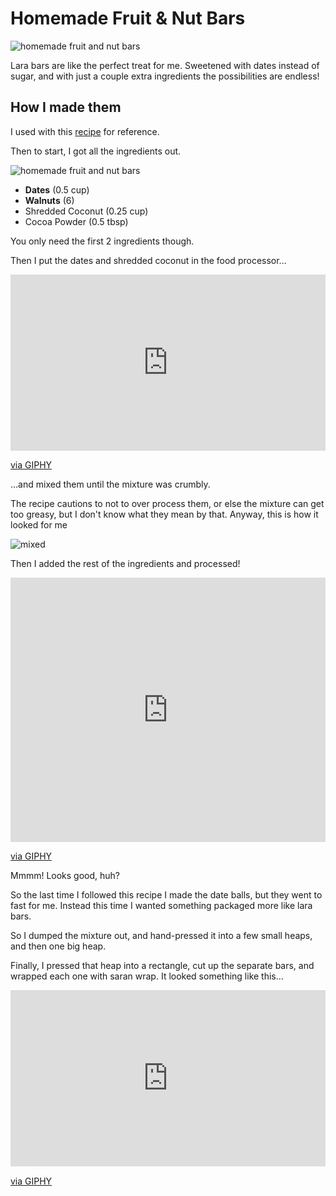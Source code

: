 # Homemade Fruit & Nut Bars

![homemade fruit and nut bars](/imgs/03/24/modeled-bars.jpg)

Lara bars are like the perfect treat for me. Sweetened with dates instead of sugar, and with just a couple extra ingredients the possibilities are endless!

## How I made them

I used with this [recipe](https://detoxinista.com/date-energy-balls-vegan-paleo/) for reference.

Then to start, I got all the ingredients out.

![homemade fruit and nut bars](/imgs/03/24/ingredients.jpg)

- **Dates** (0.5 cup)
- **Walnuts** (6)
- Shredded Coconut (0.25 cup)
- Cocoa Powder (0.5 tbsp)

You only need the first 2 ingredients though.

Then I put the dates and shredded coconut in the food processor...

<div style="width:100%;height:0;padding-bottom:56%;position:relative;"><iframe src="https://giphy.com/embed/5wFxrGdj0pg1NEDir7" width="100%" height="100%" style="position:absolute" frameBorder="0" class="giphy-embed" allowFullScreen></iframe></div><p><a href="https://giphy.com/gifs/5wFxrGdj0pg1NEDir7">via GIPHY</a></p>

...and mixed them until the mixture was crumbly.

The recipe cautions to not to over process them, or else the mixture can get too greasy, but I don't know what they mean by that. Anyway, this is how it looked for me

![mixed](/imgs/03/24/mixed.jpg)

Then I added the rest of the ingredients and processed!

<div style="width:100%;height:0;padding-bottom:84%;position:relative;"><iframe src="https://giphy.com/embed/1wqK5zN51y9JMXJwyt" width="100%" height="100%" style="position:absolute" frameBorder="0" class="giphy-embed" allowFullScreen></iframe></div><p><a href="https://giphy.com/gifs/1wqK5zN51y9JMXJwyt">via GIPHY</a></p>

Mmmm! Looks good, huh?

So the last time I followed this recipe I made the date balls, but they went to fast for me. Instead this time I wanted something packaged more like lara bars.

So I dumped the mixture out, and hand-pressed it into a few small heaps, and then one big heap.

Finally, I pressed that heap into a rectangle, cut up the separate bars, and wrapped each one with saran wrap. It looked something like this...

<div style="width:100%;height:0;padding-bottom:56%;position:relative;"><iframe src="https://giphy.com/embed/PoImxJeEmo58F6XjBV" width="100%" height="100%" style="position:absolute" frameBorder="0" class="giphy-embed" allowFullScreen></iframe></div><p><a href="https://giphy.com/gifs/PoImxJeEmo58F6XjBV">via GIPHY</a></p>
